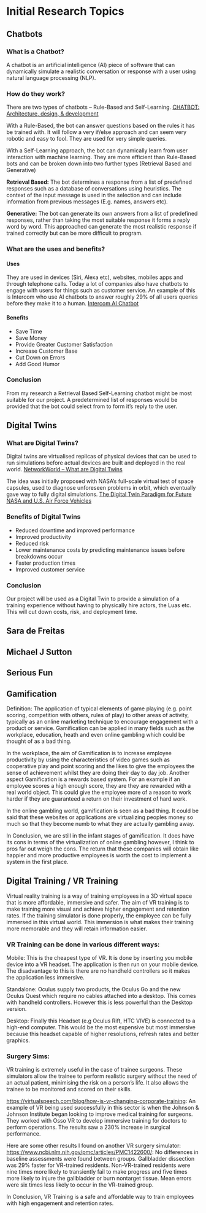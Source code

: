 # Initial Research Topics

## Chatbots
### What is a Chatbot?
A chatbot is an artificial intelligence (AI) piece of software that can dynamically simulate a realistic conversation or response with a user using natural language processing (NLP). 

### How do they work?
There are two types of chatbots – Rule-Based and Self-Learning. [CHATBOT: Architecture, design, & development][1]

With a Rule-Based, the bot can answer questions based on the rules it has be trained with. It will follow a very if/else approach and can seem very robotic and easy to fool. They are used for very simple queries.

With a Self-Learning approach, the bot can dynamically learn from user interaction with machine learning. They are more efficient than Rule-Based bots and can be broken down into two further types (Retrieval Based and Generative)

**Retrieval Based:** The bot determines a response from a list of predefined responses such as a database of conversations using heuristics. The context of the input message is used in the selection and can include information from previous messages (E.g. names, answers etc).

**Generative:** The bot can generate its own answers from a list of predefined responses, rather than taking the most suitable response it forms a reply word by word. This approached can generate the most realistic response if trained correctly but can be more difficult to program.

### What are the uses and benefits?
#### Uses
They are used in devices (Siri, Alexa etc), websites, mobiles apps and through telephone calls.
Today a lot of companies also have chatbots to engage with users for things such as customer service. An example of this is Intercom who use AI chatbots to answer roughly 29% of all users queries before they make it to a human. [Intercom AI Chatbot][2]

#### Benefits
* Save Time
* Save Money
* Provide Greater Customer Satisfaction
* Increase Customer Base
* Cut Down on Errors
* Add Good Humor

### Conclusion
From my research a Retrieval Based Self-Learning chatbot might be most suitable for our project. A predetermined list of responses would be provided that the bot could select from to form it’s reply to the user.

## Digital Twins
### What are Digital Twins?
Digital twins are virtualised replicas of physical devices that can be used to run simulations before actual devices are built and deployed in the real world. [NetworkWorld – What are Digital Twins][3]

The idea was initially proposed with NASA’s full-scale virtual test of space capsules, used to diagnose unforeseen problems in orbit, which eventually gave way to fully digital simulations. [The Digital Twin Paradigm for Future NASA and U.S. Air Force Vehicles][4]

### Benefits of Digital Twins
* Reduced downtime and improved performance
* Improved productivity
* Reduced risk
* Lower maintenance costs by predicting maintenance issues before breakdowns occur
* Faster production times
* Improved customer service

### Conclusion
Our project will be used as a Digital Twin to provide a simulation of a training experience without having to physically hire actors, the Luas etc. This will cut down costs, risk, and deployment time.

## Sara de Freitas

## Michael J Sutton

## Serious Fun

## Gamification
Definition:
The application of typical elements of game playing (e.g. point scoring, competition with others, rules of play) to other areas of activity, typically as an online marketing technique to encourage engagement with a product or service.
Gamification can be applied in many fields such as the workplace, education, heath and even online gambling which could be thought of as a bad thing.

In the workplace, the aim of Gamification is to increase employee productivity by using the characteristics of video games such as cooperative play and point scoring and the likes to give the employees the sense of achievement whilst they are doing their day to day job. Another aspect Gamification is a rewards based system. For an example if an employee scores a high enough score, they are they are rewarded with a real world object. This could give the employee more of a reason to work harder if they are guaranteed a return on their investment of hard work. 

In the online gambling world, gamification is seen as a bad thing. It could be said that these websites or applications are virtualizing peoples money so much so that they become numb to what they are actually gambling away.

In Conclusion, we are still in the infant stages of gamification. It does have its cons in terms of the virtualization of online gambling however, I think to pros far out weigh the cons. The return that these companies will obtain like happier and more productive employees is worth the cost to implement a system in the first place.


## Digital Training / VR Training
Virtual reality training is a way of training employees in a 3D virtual space that is more affordable, immersive and safer.
The aim of VR training is to make training more visual and achieve higher engagement and retention rates. If the training simulator is done properly, the employee can be fully immersed in this virtual world. This immersion is what makes their training more memorable and they will retain  information easier.

### VR Training can be done in various different ways:
Mobile: This is the cheapest type of VR. It is done by inserting you mobile device into a VR headset. The application is then run on your mobile device. The disadvantage to this is there are no handheld controllers so it makes the application less immersive.

Standalone: Oculus supply two products, the Oculus Go and the new Oculus Quest which require no cables attached into a desktop. This comes with handheld controllers. However this is less powerful than the Desktop version.

Desktop: Finally this Headset (e.g Oculus Rift, HTC VIVE) is connected to a high-end computer. This would be the most expensive but most immersive because this headset capable of higher resolutions, refresh rates and better graphics.

### Surgery Sims:
VR training is extremely useful in the case of trainee surgeons. These simulators allow the trainee to perform realistic surgery without the need of an actual patient, minimising the risk on a person’s life. It also allows the trainee to be monitored and scored on their skills.

https://virtualspeech.com/blog/how-is-vr-changing-corporate-training:
An example of VR being used successfully in this sector is when the Johnson & Johnson Institute began looking to improve medical training for surgeons. They worked with Osso VR to develop immersive training for doctors to perform operations. The results saw a 230% increase in surgical performance.

Here are some other results I found on another VR surgery simulator:
https://www.ncbi.nlm.nih.gov/pmc/articles/PMC1422600/:
No differences in baseline assessments were found between groups. Gallbladder dissection was 29% faster for VR-trained residents. Non-VR-trained residents were nine times more likely to transiently fail to make progress and five times more likely to injure the gallbladder or burn nontarget tissue. Mean errors were six times less likely to occur in the VR-trained group.

In Conclusion, VR Training is a safe and affordable way to train employees with high engagement and retention rates.


[1]: https://www.academia.edu/download/57035006/CHATBOT_thesis_final.pdf
[2]: https://www.intercom.com/blog/customer-service-chatbots/
[3]: https://www.networkworld.com/article/3280225/what-is-digital-twin-technology-and-why-it-matters.html
[4]: https://arc.aiaa.org/doi/abs/10.2514/6.2012-1818
[5]: https://virtualspeech.com/blog/how-is-vr-changing-corporate-training
[6]: https://www.ncbi.nlm.nih.gov/pmc/articles/PMC1422600/
[7]: https://en.wikipedia.org/wiki/Gamification

